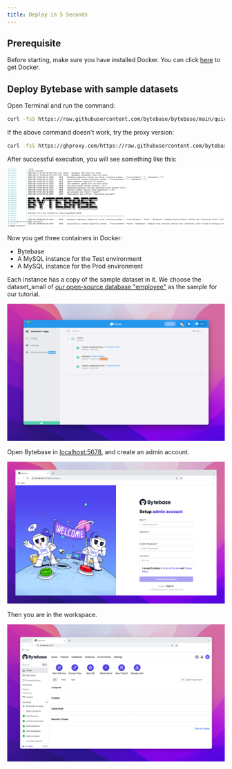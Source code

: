 ```yaml
---
title: Deploy in 5 Seconds
---
```


## Prerequisite

Before starting, make sure you have installed Docker. You can click [here](https://www.docker.com/get-started/) to get Docker.  

## Deploy Bytebase with sample datasets

Open Terminal and run the command:  

```bash
curl -fsS https://raw.githubusercontent.com/bytebase/bytebase/main/quickstart/getting-started.docker-compose.yml | docker-compose -f - up  
```

If the above command doesn't work, try the proxy version:  

```bash
curl -fsS https://ghproxy.com/https://raw.githubusercontent.com/bytebase/bytebase/main/quickstart/getting-started.docker-compose.yml | docker-compose -f - up
```

After successful execution, you will see something like this:  

![_](/static/docs-assets/bytebase-installed.png)  

Now you get three containers in Docker:  

- Bytebase
- A MySQL instance for the Test environment
- A MySQL instance for the Prod environment  

Each instance has a copy of the sample dataset in it. We choose the dataset_small of [our open-source database "employee"](https://github.com/bytebase/employee-sample-database-mysql) as the sample for our tutorial.  

![_](/static/docs-assets/bytebase-docker.png)  

Open Bytebase in [localhost:5678](http://localhost:5678/), and create an admin account.  

![_](/static/docs-assets/create-account.png)  

Then you are in the workspace.  

![_](/static/docs-assets/workspace.png)  
